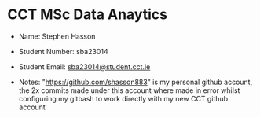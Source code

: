 # CCT MSc Data Anaytics

- Name:            Stephen Hasson
- Student Number:  sba23014
- Student Email:   sba23014@student.cct.ie

- Notes: "https://github.com/shasson883" is my personal github account, the 2x commits made under this account where made in error whilst configuring my gitbash to work directly with my new CCT github account
